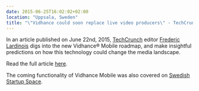 ```yaml
---
date: 2015-06-25T16:02:02+02:00
location: "Uppsala, Sweden"
title: "\"Vidhance could soon replace live video producers\" - TechCrunch covers new roadmap"
---
```



In an article published on June 22nd, 2015, [TechCrunch](http://techcrunch.com) editor [Frederic Lardinois](http://techcrunch.com/author/frederic-lardinois/) digs into the new Vidhance® Mobile roadmap, and make insightful predictions on how this technology could change the media landscape.

Read the full article [here](http://techcrunch.com/2015/06/22/imints-Vidhance-algorithms-could-soon-replace-live-video-producers/).

The coming functionality of Vidhance Mobile was also covered on [Swedish Startup Space](http://swedishstartupspace.com/2015/07/09/imint-uppsala-auto-zoom/).
<!--more-->
